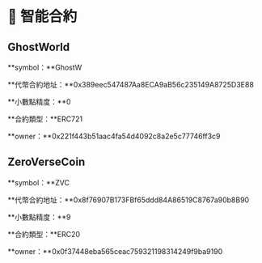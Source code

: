 # 📜 智能合約

## GhostWorld

**symbol：**GhostW

**代幣合約地址：**0x389eec547487Aa8ECA9aB56c235149A8725D3E88

**小數點精度：**0

**合約類型：**ERC721

**owner：**0x221f443b51aac4fa54d4092c8a2e5c77746ff3c9&#x20;

## ZeroVerseCoin

**symbol：**ZVC

**代幣合約地址：**0x8f76907B173FBf65ddd84A86519C8767a90b8B90

**小數點精度：**9

**合約類型：**ERC20

**owner：**0x0f37448eba565ceac759321198314249f9ba9190&#x20;
